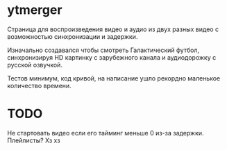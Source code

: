 # ytmerger
Страница для воспроизведения видео и аудио из двух разных видео с возможностью синхронизации и задержки.

Изначально создавался чтобы смотреть Галактический футбол, синхронизируя HD картинку с зарубежного канала и аудиодорожку с русской озвучкой.

Тестов минимум, код кривой, на написание ушло рекордно маленькое количество времени.



# TODO
Не стартовать видео если его тайминг меньше 0 из-за задержки.
Плейлисты? Хз хз
